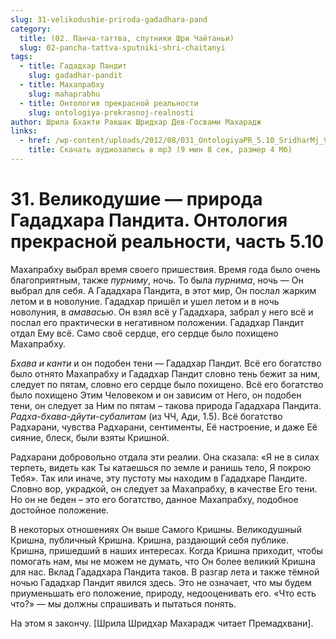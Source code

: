 ```yaml
---
slug: 31-velikodushie-priroda-gadadhara-pand
category:
  title: (02. Панча-таттва, спутники Шри Чайтаньи)
  slug: 02-pancha-tattva-sputniki-shri-chaitanyi
tags:
  - title: Гададхар Пандит
    slug: gadadhar-pandit
  - title: Махапрабху
    slug: mahaprabhu
  - title: Онтология прекрасной реальности
    slug: ontologiya-prekrasnoj-realnosti
author: Шрила Бхакти Ракшак Шридхар Дев-Госвами Махарадж
links:
  - href: /wp-content/uploads/2012/08/031_OntologiyaPR_5.10_SridharMj_Velikodushiye-priroda_Gadadhara_Pandita.mp3
    title: Скачать аудиозапись в mp3 (9 мин 8 сек, размер 4 Мб)
---
```


# 31. Великодушие — природа Гададхара Пандита. Онтология прекрасной реальности, часть 5.10

Махапрабху выбрал время своего пришествия. Время года было очень благоприятным, также *пурниму*, ночь. То была *пурнима*, ночь — Он выбрал для себя. А Гададхара Пандита, в этот мир, Он послал жарким летом и в новолуние. Гададхар пришёл и ушел летом и в ночь новолуния, в *амавасью*. Он взял всё у Гададхара, забрал у него всё и послал его практически в негативном положении. Гададхар Пандит отдал Ему всё. Само своё сердце, его сердце было похищено Махапрабху.

*Бхава и канти* и он подобен тени — Гададхар Пандит. Всё его богатство было отнято Махапрабху и Гададхар Пандит словно тень бежит за ним, следует по пятам, словно его сердце было похищено. Всё его богатство было похищено Этим Человеком и он зависим от Него, он подобен тени, он следует за Ним по пятам – такова природа Гададхара Пандита. *Радха-бхава-дйути-субалитам* (из ЧЧ, Ади, 1.5). Всё богатство Радхарани, чувства Радхарани, сентименты, Её настроение, и даже Её сияние, блеск, были взяты Кришной.

Радхарани добровольно отдала эти реалии. Она сказала: «Я не в силах терпеть, видеть как Ты катаешься по земле и ранишь тело, Я покрою Тебя». Так или иначе, эту пустоту мы находим в Гададхаре Пандите. Словно вор, украдкой, он следует за Махапрабху, в качестве Его тени. Но он не беден – это его богатство, данное Махапрабху, подобное достойное положение.

В некоторых отношениях Он выше Самого Кришны. Великодушный Кришна, публичный Кришна. Кришна, раздающий себя публике. Кришна, пришедший в наших интересах. Когда Кришна приходит, чтобы помогать нам, мы не можем не думать, что Он более великий Кришна для нас. Вклад Гададхара Пандита таков. В разгар лета и также тёмной ночью Гададхар Пандит явился здесь. Это не означает, что мы будем приуменьшать его положение, природу, недооценивать его. «Что есть что?» — мы должны спрашивать и пытаться понять.

На этом я закончу. [Шрила Шридхар Махарадж читает Премадхвани].

